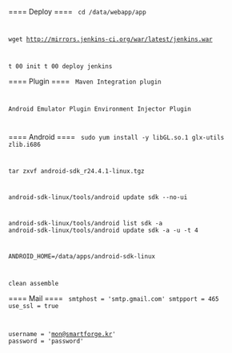 ==== Deploy ====
<code>
cd /data/webapp/app

wget http://mirrors.jenkins-ci.org/war/latest/jenkins.war

t 00 init
t 00 deploy jenkins
</code>

==== Plugin ====
<code>
Maven Integration plugin

Android Emulator Plugin
Environment Injector Plugin

</code>

==== Android ====
<code>
sudo yum install -y libGL.so.1 glx-utils zlib.i686

tar zxvf android-sdk_r24.4.1-linux.tgz

android-sdk-linux/tools/android update sdk --no-ui

android-sdk-linux/tools/android list sdk -a
android-sdk-linux/tools/android update sdk -a -u -t 4

ANDROID_HOME=/data/apps/android-sdk-linux

clean assemble
</code>

==== Mail ====
<code>
smtphost = 'smtp.gmail.com'
smtpport = 465
use_ssl  = true

username = 'mon@smartforge.kr'
password = 'password'
</code>
